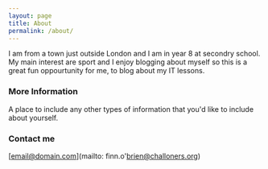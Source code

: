 ```yaml
---
layout: page
title: About
permalink: /about/
---
```


I am from a town just outside London and I am in year 8 at secondry school. My main interest are sport and I enjoy blogging about myself so this is a great fun oppourtunity for me, to blog about my IT lessons.

### More Information

A place to include any other types of information that you'd like to include about yourself.

### Contact me

[email@domain.com](mailto: finn.o'brien@challoners.org)
